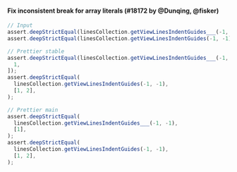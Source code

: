 #### Fix inconsistent break for array literals (#18172 by @Dunqing, @fisker)

<!-- prettier-ignore -->
```jsx
// Input
assert.deepStrictEqual(linesCollection.getViewLinesIndentGuides___(-1, -1), [1]);
assert.deepStrictEqual(linesCollection.getViewLinesIndentGuides(-1, -1), [1, 2]);

// Prettier stable
assert.deepStrictEqual(linesCollection.getViewLinesIndentGuides___(-1, -1), [
  1,
]);
assert.deepStrictEqual(
  linesCollection.getViewLinesIndentGuides(-1, -1),
  [1, 2],
);

// Prettier main
assert.deepStrictEqual(
  linesCollection.getViewLinesIndentGuides___(-1, -1),
  [1],
);
assert.deepStrictEqual(
  linesCollection.getViewLinesIndentGuides(-1, -1),
  [1, 2],
);
```
